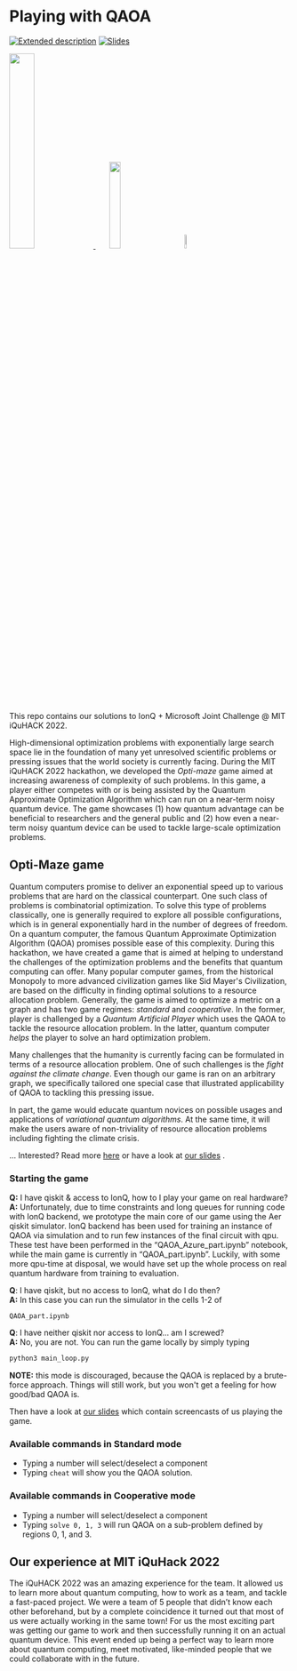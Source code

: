 # Playing with QAOA

[![Extended description](https://img.shields.io/badge/-Description-Blue)](assets/iQuHack.pdf)
[![Slides](https://img.shields.io/badge/-Slides-Blue)](assets/hackathon_mega_presentation.pdf)

<p align="left">
  <a href="https://azure.microsoft.com/en-us/solutions/quantum-computing/" target="_blank"><img src="https://user-images.githubusercontent.com/10100490/151488491-609828a4-cd1f-4076-b5b2-a8d9fc2d0fa4.png" width="30%"/> </a>
  <a href="https://ionq.com/" target="_blank"><img src="https://user-images.githubusercontent.com/10100490/151488159-da95eb05-9277-4abe-b1ba-b49871d563ed.svg" width="20%" style="padding: 1%;padding-left: 5%"/></a>
  <a href="https://iquhack.mit.edu/" target="_blank"><img src="https://user-images.githubusercontent.com/10100490/151647370-d161d5b5-119c-4db9-898e-cfb1745a8310.png" width="8%" style="padding-left: 5%"/> </a>
</p>

This repo contains our solutions to IonQ + Microsoft Joint Challenge @ MIT iQuHACK 2022.

High-dimensional optimization problems with exponentially large search space lie
in the foundation of many yet unresolved scientific problems or pressing issues
that the world society is currently facing. During the MIT iQuHACK 2022
hackathon, we developed the *Opti-maze* game aimed at increasing awareness of
complexity of such problems. In this game, a player either competes with or is
being assisted by the Quantum Approximate Optimization Algorithm which can run
on a near-term noisy quantum device. The game showcases (1) how quantum
advantage can be beneficial to researchers and the general public and (2) how
even a near-term noisy quantum device can be used to tackle large-scale
optimization problems.

## Opti-Maze game

Quantum computers promise to deliver an exponential speed up to various problems
that are hard on the classical counterpart. One such class of problems is
combinatorial optimization. To solve this type of problems classically, one is
generally required to explore all possible configurations, which is in general
exponentially hard in the number of degrees of freedom. On a quantum computer,
the famous Quantum Approximate Optimization Algorithm (QAOA) promises possible
ease of this complexity. During this hackathon, we have created a game that is
aimed at helping to understand the challenges of the optimization problems and
the benefits that quantum computing can offer. Many popular computer games, from
the historical Monopoly to more advanced civilization games like Sid Mayer's
Civilization, are based on the difficulty in finding optimal solutions to a
resource allocation problem. Generally, the game is aimed to optimize a metric
on a graph and has two game regimes: *standard* and *cooperative*. In
the former, player is challenged by a *Quantum Artificial Player* which
uses the QAOA to tackle the resource allocation problem. In the latter, quantum
computer *helps* the player to solve an hard optimization problem. 

Many challenges that the humanity is currently facing can be formulated in terms
of a resource allocation problem. One of such challenges is the *fight against
the climate change*. Even though our game is ran on an arbitrary graph, we
specifically tailored one special case that illustrated applicability of QAOA to
tackling this pressing issue.

In part, the game would educate quantum novices on possible usages and
applications of *variational quantum algorithms*. At the same time, it
will make the users aware of non-triviality of resource allocation problems
including fighting the climate crisis.

... Interested? Read more [here](assets/iQuHack.pdf) or have a look at
[our slides](assets/hackathon_mega_presentation.pdf) .


### Starting the game

**Q:** I have qiskit & access to IonQ, how to I play your game on real
hardware?<br>
**A:** Unfortunately, due to time constraints and long queues for running code
with IonQ backend, we prototype the main core of our game using the Aer qiskit
simulator. IonQ backend has been used for training an instance of QAOA via
simulation and to run few instances of the final circuit with qpu. These test
have been performed in the “QAOA_Azure_part.ipynb” notebook, while the main game
is currently in “QAOA_part.ipynb”. Luckily, with some more qpu-time at disposal,
we would have set up the whole process on real quantum hardware from training to
evaluation.

**Q**: I have qiskit, but no access to IonQ, what do I do then?<br>
**A:** In this case you can run the simulator in the cells 1-2 of 
```
QAOA_part.ipynb
```

**Q**: I have neither qiskit nor access to IonQ... am I screwed?<br>
**A:** No, you are not. You can run the game locally by simply typing

```bash
python3 main_loop.py
```

**NOTE:** this mode is discouraged, because the QAOA is replaced by a
brute-force approach. Things will still work, but you won't get a feeling for
how good/bad QAOA is.

Then have a look at [our slides](assets/hackathon_mega_presentation.pdf)
which contain screencasts of us playing the game.


### Available commands in Standard mode

* Typing a number will select/deselect a component
* Typing `cheat` will show you the QAOA solution.

### Available commands in Cooperative mode

* Typing a number will select/deselect a component
* Typing `solve 0, 1, 3` will run QAOA on a sub-problem defined by regions 0, 1, and 3.

## Our experience at MIT iQuHack 2022

The iQuHACK 2022 was an amazing experience for the team. It allowed us to learn
more about quantum computing, how to work as a team, and tackle a fast-paced
project. We were a team of 5 people that didn’t know each other beforehand, but
by a complete coincidence it turned out that most of us were actually working in
the same town! For us the most exciting part was getting our game to work and
then successfully running it on an actual quantum device. This event ended up
being a perfect way to learn more about quantum computing, meet motivated,
like-minded people that we could collaborate with in the future.

